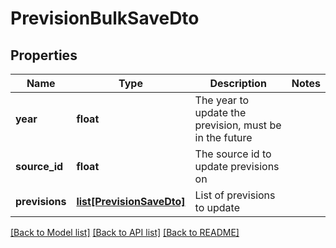 # PrevisionBulkSaveDto

## Properties
Name | Type | Description | Notes
------------ | ------------- | ------------- | -------------
**year** | **float** | The year to update the prevision, must be in the future | 
**source_id** | **float** | The source id to update previsions on | 
**previsions** | [**list[PrevisionSaveDto]**](PrevisionSaveDto.md) | List of previsions to update | 

[[Back to Model list]](../README.md#documentation-for-models) [[Back to API list]](../README.md#documentation-for-api-endpoints) [[Back to README]](../README.md)


